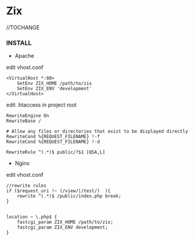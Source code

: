 # Zix

//TOCHANGE

### INSTALL

- Apache

edit vhost.conf

```
<VirtualHost *:80>
    SetEnv ZIX_HOME /path/to/zix
    SetEnv ZIX_ENV 'development'
</VirtualHost>
```

edit .htaccess in project root

```
RewriteEngine On
RewriteBase /

# Allow any files or directories that exist to be displayed directly
RewriteCond %{REQUEST_FILENAME} !-f
RewriteCond %{REQUEST_FILENAME} !-d

RewriteRule ^(.*)$ public/?$1 [QSA,L]
```

- Nginx

edit vhost.conf

```
//rewrite rules
if ($request_uri !~ (/view/|/test/)  ){
    rewrite ^(.*)$ /public/index.php break;
}


location ~ \.php$ {
    fastcgi_param ZIX_HOME /path/to/zix;
    fastcgi_param ZIX_ENV development;
}
```
